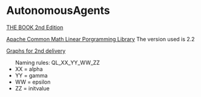 AutonomousAgents
================

[THE BOOK 2nd Edition](https://www.dropbox.com/s/ld7nb23f2ipkmtr/Reinforcement%20Learning%20An%20Introduction.pdf?dl=0)

[Apache Common Math Linear Porgramming Library](http://apache.cs.uu.nl/dist//commons/math/binaries/commons-math-2.2.tar.gz) The version used is 2.2

[Graphs for 2nd delivery](https://www.dropbox.com/sh/ffzth9t0d0ghtms/AAB1nakRVm2brLVnO5N9vmLca?dl=0)
<br/>
  <ul>Naming rules: QL_XX_YY_WW_ZZ
  <li>XX = alpha</li>
  <li>YY = gamma</li>
  <li>WW = epsilon</li>
  <li>ZZ = initvalue</li>
</ul>
